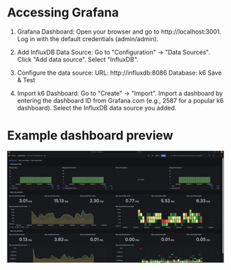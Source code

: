 # Accessing Grafana
1.  Grafana Dashboard:
Open your browser and go to http://localhost:3001.
Log in with the default credentials (admin/admin).

2. Add InfluxDB Data Source:
Go to "Configuration" -> "Data Sources".
Click "Add data source".
Select "InfluxDB".

3. Configure the data source:
URL: http://influxdb:8086
Database: k6
Save & Test

4. Import k6 Dashboard:
Go to "Create" -> "Import".
Import a dashboard by entering the dashboard ID from Grafana.com (e.g., 2587 for a popular k6 dashboard).
Select the InfluxDB data source you added.

# Example dashboard preview
![example dashboard preview](images/dashboard_example.png) 
